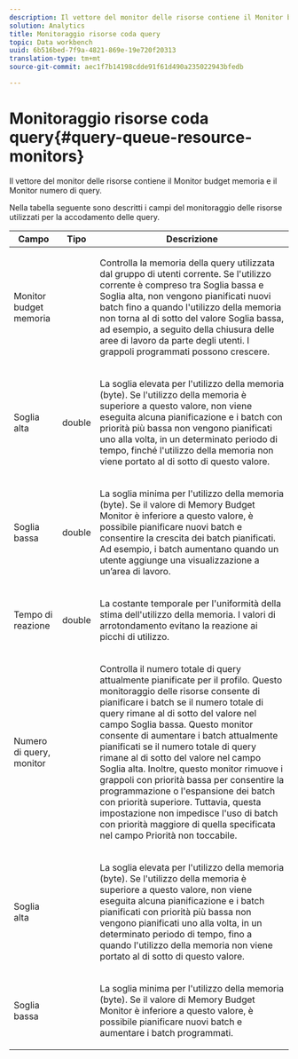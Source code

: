 ```yaml
---
description: Il vettore del monitor delle risorse contiene il Monitor budget memoria e il Monitor numero di query.
solution: Analytics
title: Monitoraggio risorse coda query
topic: Data workbench
uuid: 6b516bed-7f9a-4821-869e-19e720f20313
translation-type: tm+mt
source-git-commit: aec1f7b14198cdde91f61d490a235022943bfedb

---
```



# Monitoraggio risorse coda query{#query-queue-resource-monitors}

Il vettore del monitor delle risorse contiene il Monitor budget memoria e il Monitor numero di query.

Nella tabella seguente sono descritti i campi del monitoraggio delle risorse utilizzati per la accodamento delle query.

<table id="table_9991EED2647A460FACA2DC80D4973A8E"> 
 <thead> 
  <tr> 
   <th colname="col1" class="entry"> Campo </th> 
   <th colname="col2" class="entry"> Tipo </th> 
   <th colname="col3" class="entry"> Descrizione </th> 
  </tr> 
 </thead>
 <tbody> 
  <tr> 
   <td colname="col1"> <p>Monitor budget memoria </p> </td> 
   <td colname="col2"> </td> 
   <td colname="col3"> <p>Controlla la memoria della query utilizzata dal gruppo di utenti corrente. Se l'utilizzo corrente è compreso tra Soglia bassa e Soglia alta, non vengono pianificati nuovi batch fino a quando l'utilizzo della memoria non torna al di sotto del valore Soglia bassa, ad esempio, a seguito della chiusura delle aree di lavoro da parte degli utenti. I grappoli programmati possono crescere. </p> </td> 
  </tr> 
  <tr> 
   <td colname="col1"> <p>Soglia alta </p> </td> 
   <td colname="col2"> <p>double </p> </td> 
   <td colname="col3"> <p>La soglia elevata per l'utilizzo della memoria (byte). Se l'utilizzo della memoria è superiore a questo valore, non viene eseguita alcuna pianificazione e i batch con priorità più bassa non vengono pianificati uno alla volta, in un determinato periodo di tempo, finché l'utilizzo della memoria non viene portato al di sotto di questo valore. </p> </td> 
  </tr> 
  <tr> 
   <td colname="col1"> <p>Soglia bassa </p> </td> 
   <td colname="col2"> <p>double </p> </td> 
   <td colname="col3"> <p>La soglia minima per l'utilizzo della memoria (byte). Se il valore di <span class="wintitle"> Memory Budget Monitor</span> è inferiore a questo valore, è possibile pianificare nuovi batch e consentire la crescita dei batch pianificati. Ad esempio, i batch aumentano quando un utente aggiunge una visualizzazione a un’area di lavoro. </p> </td> 
  </tr> 
  <tr> 
   <td colname="col1"> <p>Tempo di reazione </p> </td> 
   <td colname="col2"> <p>double </p> </td> 
   <td colname="col3"> <p>La costante temporale per l'uniformità della stima dell'utilizzo della memoria. I valori di arrotondamento evitano la reazione ai picchi di utilizzo. </p> </td> 
  </tr> 
  <tr> 
   <td colname="col1"> <p>Numero di query, monitor </p> </td> 
   <td colname="col2"> </td> 
   <td colname="col3"> <p>Controlla il numero totale di query attualmente pianificate per il profilo. Questo monitoraggio delle risorse consente di pianificare i batch se il numero totale di query rimane al di sotto del valore nel campo Soglia bassa. Questo monitor consente di aumentare i batch attualmente pianificati se il numero totale di query rimane al di sotto del valore nel campo Soglia alta. Inoltre, questo monitor rimuove i grappoli con priorità bassa per consentire la programmazione o l'espansione dei batch con priorità superiore. Tuttavia, questa impostazione non impedisce l'uso di batch con priorità maggiore di quella specificata nel campo Priorità non toccabile. </p> </td> 
  </tr> 
  <tr> 
   <td colname="col1"> <p>Soglia alta </p> </td> 
   <td colname="col2"> </td> 
   <td colname="col3"> <p>La soglia elevata per l'utilizzo della memoria (byte). Se l'utilizzo della memoria è superiore a questo valore, non viene eseguita alcuna pianificazione e i batch pianificati con priorità più bassa non vengono pianificati uno alla volta, in un determinato periodo di tempo, fino a quando l'utilizzo della memoria non viene portato al di sotto di questo valore. </p> </td> 
  </tr> 
  <tr> 
   <td colname="col1"> <p>Soglia bassa </p> </td> 
   <td colname="col2"> </td> 
   <td colname="col3"> <p>La soglia minima per l'utilizzo della memoria (byte). Se il valore di <span class="wintitle"> Memory Budget Monitor</span> è inferiore a questo valore, è possibile pianificare nuovi batch e aumentare i batch programmati. </p> </td> 
  </tr> 
 </tbody> 
</table>

